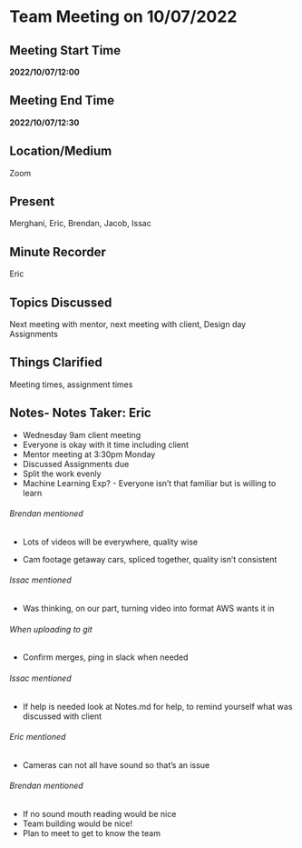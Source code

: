 # Team Meeting on 10/07/2022

## Meeting Start Time

 **2022/10/07/12:00** 

## Meeting End Time

 **2022/10/07/12:30** 

## Location/Medium

Zoom

## Present

Merghani, Eric, Brendan, Jacob, Issac

## Minute Recorder

Eric

## Topics Discussed

Next meeting with mentor, next meeting with client, Design day Assignments

## Things Clarified

Meeting times, assignment times 

## Notes- Notes Taker: Eric
- Wednesday 9am client meeting
- Everyone is okay with it time including client
- Mentor meeting at 3:30pm Monday
- Discussed Assignments due
- Split the work evenly 
- Machine Learning Exp? - Everyone isn’t that familiar but is willing to learn
###### Brendan mentioned
- Lots of videos will be everywhere, quality wise 

- Cam footage getaway cars, spliced together, quality isn’t consistent 
###### Issac mentioned
- Was thinking, on our part, turning video into format AWS wants it in 

###### When uploading to git
- Confirm merges, ping in slack when needed 

###### Issac mentioned
- If help is needed look at Notes.md for help, to remind yourself what was discussed with client

###### Eric mentioned
- Cameras can not all have sound so that’s an issue

###### Brendan mentioned
- If no sound mouth reading would be nice
- Team building would be nice! 
- Plan to meet to get to know the team
